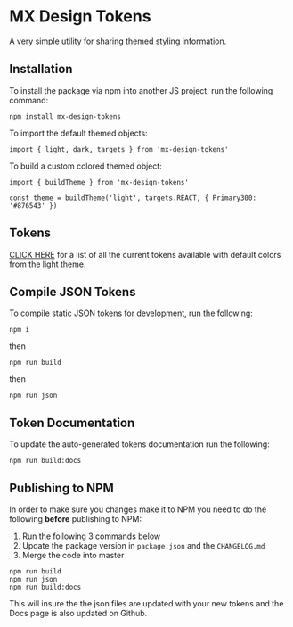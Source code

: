 # MX Design Tokens

A very simple utility for sharing themed styling information.

## Installation

To install the package via npm into another JS project, run the following command:

```
npm install mx-design-tokens
```

To import the default themed objects:

```
import { light, dark, targets } from 'mx-design-tokens'
```

To build a custom colored themed object:

```
import { buildTheme } from 'mx-design-tokens'

const theme = buildTheme('light', targets.REACT, { Primary300: '#876543' })
```

## Tokens

[CLICK HERE](docs/tokens.md) for a list of all the current tokens available with default colors from the light theme.

## Compile JSON Tokens

To compile static JSON tokens for development, run the following:

```
npm i
```

then

```
npm run build
```

then

```
npm run json
```

## Token Documentation

To update the auto-generated tokens documentation run the following:

```
npm run build:docs
```

## Publishing to NPM

In order to make sure you changes make it to NPM you need to do the following **before** publishing to NPM:

1. Run the following 3 commands below
2. Update the package version in `package.json` and the `CHANGELOG.md`
3. Merge the code into master

 ```
 npm run build
 npm run json
 npm run build:docs
 ```
This will insure the the json files are updated with your new tokens and the Docs page is also updated on Github.